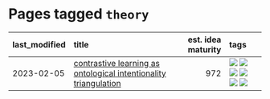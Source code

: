 # Pages tagged `theory`

|last_modified|title|est. idea maturity|tags
|:---|:---|---:|:---|
|2023-02-05|[contrastive learning as ontological intentionality triangulation](../contrastive_learning_as_ontological_intentionality_triangulation.md)|972|[![](https://img.shields.io/badge/tag-meta-96f12e)](../tags/meta.md) [![](https://img.shields.io/badge/tag-philosophy-36f98)](../tags/philosophy.md) [![](https://img.shields.io/badge/tag-semiotics-7fafe1)](../tags/semiotics.md) [![](https://img.shields.io/badge/tag-synesthesia-7385b0)](../tags/synesthesia.md) [![](https://img.shields.io/badge/tag-theory-539c8)](../tags/theory.md) [![](https://img.shields.io/badge/tag-wip-97a75e)](../tags/wip.md)|